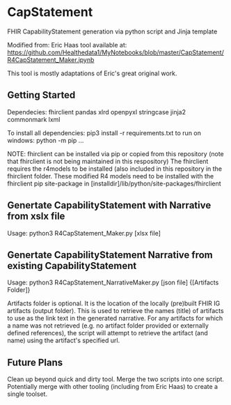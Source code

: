 # CapStatement
FHIR CapabilityStatement generation via python script and Jinja template

Modified from: Eric Haas tool available at: https://github.com/Healthedata1/MyNotebooks/blob/master/CapStatement/R4CapStatement_Maker.ipynb

This tool is mostly adaptations of Eric's great original work.

## Getting Started

Dependecies: 
    fhirclient 
    pandas
    xlrd
    openpyxl
    stringcase
    jinja2
    commonmark
    lxml


To install all dependencies: pip3 install -r requirements.txt
to run on windows: python -m pip ...

NOTE: fhirclient can be installed via pip or copied from this repository (note that fhirclient is not being maintained in this respository)
The fhirclient requires the r4models to be installed (also included in this repository in the fhirclient folder. These modified R4 models need to be installed with the fhirclient pip site-package in [installdir]/lib/python/site-packages/fhirclient


## Genertate CapabilityStatement with Narrative from xslx file

Usage: python3 R4CapStatement_Maker.py [xlsx file]

## Genertate CapabilityStatement Narrative from existing CapabilityStatement

Usage: python3 R4CapStatement_NarrativeMaker.py [json file] {[Artifacts Folder]}

Artifacts folder is optional. It is the location of the locally (pre)built FHIR IG artifacts (output folder). This is used to retrieve the names (title) of artifacts to use as the link text in the generated narrative. 
For any artifacts for which a name was not retrieved (e.g. no artifact folder provided or externally defined references), the script will attempt to retrieve the artifact (and name) using the artifact's specified url.


## Future Plans

Clean up beyond quick and dirty tool.
Merge the two scripts into one script.
Potentially merge with other tooling (including from Eric Haas) to create a single toolset.

